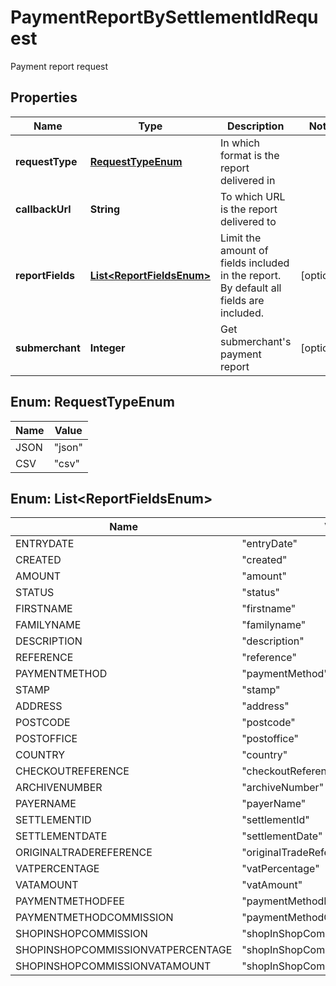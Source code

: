 

# PaymentReportBySettlementIdRequest

Payment report request

## Properties

| Name | Type | Description | Notes |
|------------ | ------------- | ------------- | -------------|
|**requestType** | [**RequestTypeEnum**](#RequestTypeEnum) | In which format is the report delivered in |  |
|**callbackUrl** | **String** | To which URL is the report delivered to |  |
|**reportFields** | [**List&lt;ReportFieldsEnum&gt;**](#List&lt;ReportFieldsEnum&gt;) | Limit the amount of fields included in the report. By default all fields are included. |  [optional] |
|**submerchant** | **Integer** | Get submerchant&#39;s payment report |  [optional] |



## Enum: RequestTypeEnum

| Name | Value |
|---- | -----|
| JSON | &quot;json&quot; |
| CSV | &quot;csv&quot; |



## Enum: List&lt;ReportFieldsEnum&gt;

| Name | Value |
|---- | -----|
| ENTRYDATE | &quot;entryDate&quot; |
| CREATED | &quot;created&quot; |
| AMOUNT | &quot;amount&quot; |
| STATUS | &quot;status&quot; |
| FIRSTNAME | &quot;firstname&quot; |
| FAMILYNAME | &quot;familyname&quot; |
| DESCRIPTION | &quot;description&quot; |
| REFERENCE | &quot;reference&quot; |
| PAYMENTMETHOD | &quot;paymentMethod&quot; |
| STAMP | &quot;stamp&quot; |
| ADDRESS | &quot;address&quot; |
| POSTCODE | &quot;postcode&quot; |
| POSTOFFICE | &quot;postoffice&quot; |
| COUNTRY | &quot;country&quot; |
| CHECKOUTREFERENCE | &quot;checkoutReference&quot; |
| ARCHIVENUMBER | &quot;archiveNumber&quot; |
| PAYERNAME | &quot;payerName&quot; |
| SETTLEMENTID | &quot;settlementId&quot; |
| SETTLEMENTDATE | &quot;settlementDate&quot; |
| ORIGINALTRADEREFERENCE | &quot;originalTradeReference&quot; |
| VATPERCENTAGE | &quot;vatPercentage&quot; |
| VATAMOUNT | &quot;vatAmount&quot; |
| PAYMENTMETHODFEE | &quot;paymentMethodFee&quot; |
| PAYMENTMETHODCOMMISSION | &quot;paymentMethodCommission&quot; |
| SHOPINSHOPCOMMISSION | &quot;shopInShopCommission&quot; |
| SHOPINSHOPCOMMISSIONVATPERCENTAGE | &quot;shopInShopCommissionVatPercentage&quot; |
| SHOPINSHOPCOMMISSIONVATAMOUNT | &quot;shopInShopCommissionVatAmount&quot; |



